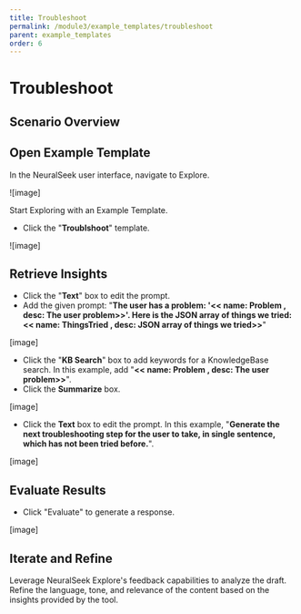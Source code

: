 ```yaml
---
title: Troubleshoot
permalink: /module3/example_templates/troubleshoot
parent: example_templates
order: 6
---
```


# Troubleshoot

## Scenario Overview



## Open Example Template

In the NeuralSeek user interface, navigate to Explore.

![image]

Start Exploring with an Example Template.
- Click the "**Troublshoot**" template.

![image]


## Retrieve Insights

- Click the "**Text**" box to edit the prompt.
- Add the given prompt: "**The user has a problem: '<< name: Problem , desc: The user problem>>'. Here is the JSON array of things we tried: << name: ThingsTried , desc: JSON array of things we tried>>**"

[image]

- Click the "**KB Search**" box to add keywords for a KnowledgeBase search. In this example, add "**<< name: Problem , desc: The user problem>>**".
- Click the **Summarize** box. 

[image]

- Click the **Text** box to edit the prompt. In this example, "**Generate the next troubleshooting step for the user to take, in single sentence, which has not been tried before.**".

[image]

## Evaluate Results

- Click "Evaluate" to generate a response.

[image]

## Iterate and Refine

Leverage NeuralSeek Explore's feedback capabilities to analyze the draft. Refine the language, tone, and relevance of the content based on the insights provided by the tool.
